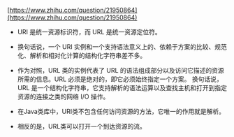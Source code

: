 [https://www.zhihu.com/question/21950864](https://www.zhihu.com/question/21950864)


- URI 是统一资源标识符，而 URL 是统一资源定位符。

- 换句话说，一个 URI 实例和一个支持语法意义上的、依赖于方案的比较、规范化、解析和相对化计算的结构化字符串差不多。

- 作为对照，URL 类的实例代表了 URL 的语法组成部分以及访问它描述的资源所需的信息。URL 必须是绝对的，即它必须始终指定一个方案。 换句话说，URL 是一个结构化字符串，它支持解析的语法运算以及查找主机和打开到指定资源的连接之类的网络 I/O 操作。

- 在Java类库中，URI类不包含任何访问资源的方法，它唯一的作用就是解析。

- 相反的是，URL类可以打开一个到达资源的流。
